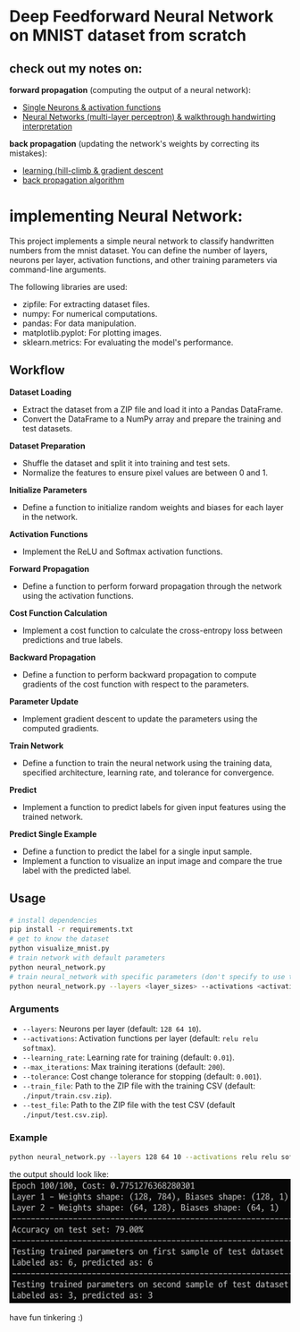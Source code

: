 # Deep Feedforward Neural Network on MNIST dataset from scratch

## check out my notes on:
**forward propagation** (computing the output of a neural network):
- [Single Neurons & activation functions](./notes/single-neuron.pdf)
- [Neural Networks (multi-layer perceptron) & walkthrough handwirting interpretation](./notes/neural-networks.pdf)

**back propagation** (updating the network's weights by correcting its mistakes):   
- [learning (hill-climb & gradient descent](./notes/learning-optimization.pdf)
- [back propagation algorithm](./notes/backpropagation.pf)

# implementing  Neural Network:
This project implements a simple neural network to classify handwritten numbers from the mnist dataset. 
You can define the number of layers, neurons per layer, activation functions, and other training parameters via command-line arguments.

The following libraries are used:
- zipfile: For extracting dataset files.
- numpy: For numerical computations.
- pandas: For data manipulation.
- matplotlib.pyplot: For plotting images.
- sklearn.metrics: For evaluating the model's performance.

## Workflow
**Dataset Loading**
- Extract the dataset from a ZIP file and load it into a Pandas DataFrame.
- Convert the DataFrame to a NumPy array and prepare the training and test datasets.

**Dataset Preparation**
- Shuffle the dataset and split it into training and test sets.
- Normalize the features to ensure pixel values are between 0 and 1.

**Initialize Parameters**
- Define a function to initialize random weights and biases for each layer in the network.

**Activation Functions**
- Implement the ReLU and Softmax activation functions.

**Forward Propagation**
- Define a function to perform forward propagation through the network using the activation functions.

**Cost Function Calculation**
- Implement a cost function to calculate the cross-entropy loss between predictions and true labels.

**Backward Propagation**
- Define a function to perform backward propagation to compute gradients of the cost function with respect to the parameters.

**Parameter Update**
- Implement gradient descent to update the parameters using the computed gradients.

**Train Network**
- Define a function to train the neural network using the training data, specified architecture, learning rate, and tolerance for convergence.

**Predict**
- Implement a function to predict labels for given input features using the trained network.

**Predict Single Example**
- Define a function to predict the label for a single input sample.
- Implement a function to visualize an input image and compare the true label with the predicted label.

## Usage

```sh
# install dependencies
pip install -r requirements.txt
# get to know the dataset
python visualize_mnist.py
# train network with default parameters
python neural_network.py
# train neural_network with specific parameters (don't specify to use the default option)
python neural_network.py --layers <layer_sizes> --activations <activation_functions> --learning_rate <learning_rate> --max_iterations <iterations> --tolerance <tolerance> --train_file <train_file> --test_file <test_file>
```

### Arguments

- `--layers`: Neurons per layer (default: `128 64 10`).
- `--activations`: Activation functions per layer (default: `relu relu softmax`).
- `--learning_rate`: Learning rate for training (default: `0.01`).
- `--max_iterations`: Max training iterations (default: `200`).
- `--tolerance`: Cost change tolerance for stopping (default: `0.001`).
- `--train_file`: Path to the ZIP file with the training CSV (default: `./input/train.csv.zip`).
- `--test_file`: Path to the ZIP file with the test CSV (default `./input/test.csv.zip`).

### Example

```bash
python neural_network.py --layers 128 64 10 --activations relu relu softmax --learning_rate 0.01 --max_iterations 200 --tolerance 0.001 --train_file ./data/train.csv.zip --test_file ./data/test.csv.zip
```
the output should look like:
![output](./train_test_model_output.png)

have fun tinkering :)
